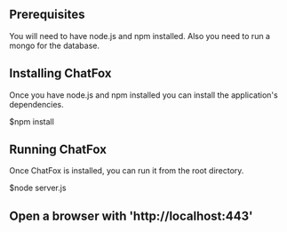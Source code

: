 
## Prerequisites 
You will need to have node.js and npm installed. Also you need to run a mongo for the database.


## Installing ChatFox
Once you have node.js and npm installed you can install the application's dependencies.

$npm install


## Running ChatFox
Once ChatFox is installed, you can run it from the root directory.

$node server.js

## Open a browser with 'http://localhost:443'